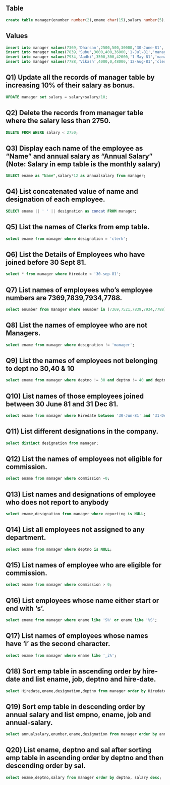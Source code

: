 ## Table
```sql
create table manager(enumber number(2),ename char(15),salary number(5),commission number(4),annualsalary number(7),Hiredate date,designation char(10),deptno number(2),reporting char(10));
```
## Values
```sql
insert into manager values(7369,'Dharsan',2500,500,30000,'30-June-81','clerk',10,'John');
insert into manager values(7839,'Subu',3000,400,36000,'1-Jul-81','manager',null,'James');
insert into manager values(7934,'Aadhi',3500,300,42000,'1-May-81','manager',30,NULL);
insert into manager values(7788,'Vikash',4000,0,48000,'12-Aug-81','clerk',40,'Bond');
```
## Q1)	Update all the records of manager table by increasing 10% of their salary as bonus.
```sql 
UPDATE manager set salary = salary+salary/10;
```
## Q2)	Delete the records from manager table where the salary less than 2750.
```sql 
DELETE FROM WHERE salary < 2750;
```
## Q3)	Display each name of the employee as “Name” and annual salary as “Annual Salary” (Note: Salary in emp table is the monthly salary)
```sql
SELECT ename as "Name",salary*12 as annualsalary from manager;
```
## Q4)	List concatenated value of name and designation of each employee.
```sql
SELECT ename || ' ' || designation as concat FROM manager;
```
## Q5)	List the names of Clerks from emp table.
```sql 
select ename from manager where designation = 'clerk';
```
## Q6)	List the Details of Employees who have joined before 30 Sept 81.
```SQL
select * from manager where Hiredate < '30-sep-81';
```
## Q7)	List names of employees who’s employee numbers are 7369,7839,7934,7788.
```sql
select enumber from manager where enumber in (7369,7521,7839,7934,7788);
```
## Q8)	List the names of employee who are not Managers.
```sql
select ename from manager where designation != 'manager';
```
## Q9)	List the names of employees not belonging to dept no 30,40 & 10
```sql
select ename from manager where deptno != 30 and deptno != 40 and deptno != 10 ; 
```
## Q10)	List names of those employees joined between 30 June 81 and 31 Dec 81.
```sql
select ename from manager where Hiredate between '30-Jun-81' and '31-Dec-81';
```
## Q11)	List different designations in the company.
```sql
select distinct designation from manager;
```
## Q12)	List the names of employees not eligible for commission.
```sql
select ename from manager where commission =0;
```
## Q13)	List names and designations of employee who does not report to anybody
```sql
select ename,designation from manager where reporting is NULL;
```
## Q14)	List all employees not assigned to any department.
```sql
select ename from manager where deptno is NULL;
```
## Q15)	List names of employee who are eligible for commission.
```sql
select ename from manager where commission > 0;
```
## Q16)	List employees whose name either start or end with ‘s’.
```sql
select ename from manager where ename like 'S%' or ename like '%S';
```
## Q17)	List names of employees whose names have ‘i’ as the second character.
```sql
select ename from manager where ename like '_i%';
```
## Q18)	Sort emp table in ascending order by hire-date and list ename, job, deptno and hire-date.
```sql
select Hiredate,ename,designation,deptno from manager order by Hiredate;
```
## Q19) Sort emp table in descending order by annual salary and list empno, ename, job and annual-salary.
```sql
select annualsalary,enumber,ename,designation from manager order by annualsalary desc;
```
## Q20)	List ename, deptno and sal after sorting emp table in ascending order by deptno and then descending order by sal.
```sql
select ename,deptno,salary from manager order by deptno, salary desc;
```